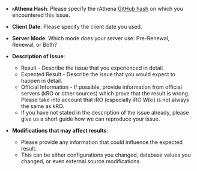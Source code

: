 * **rAthena Hash**: 
Please specify the rAthena [GitHub hash](https://help.github.com/articles/autolinked-references-and-urls/#commit-shas) on which you encountered this issue.

* **Client Date**: 
Please specify the client date you used.

* **Server Mode**: 
Which mode does your server use: Pre-Renewal, Renewal, or Both?

* **Description of Issue**: 
  * Result - Describe the issue that you experienced in detail.
  * Expected Result - Describe the issue that you would expect to happen in detail.
  * Official Information - If possible, provide information from official servers (kRO or other sources) which prove that the result is wrong. Please take into account that iRO (especially iRO Wiki) is not always the same as kRO.
  * If you have not stated in the description of the issue already, please give us a short guide how we can reproduce your issue.

* **Modifications that may affect results**: 
  * Please provide any information that could influence the expected result.
  * This can be either configurations you changed, database values you changed, or even external source modifications.